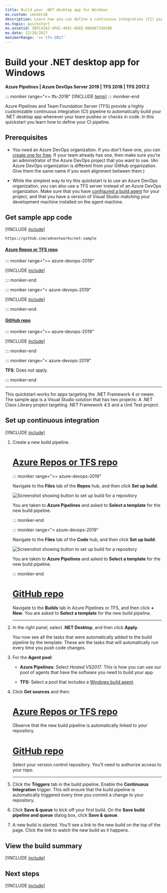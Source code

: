 ```yaml
---
title: Build your .NET desktop app for Windows
ms.custom: seodec18
description: Learn how you can define a continuous integration (CI) pipeline that builds your .NET app on Team Foundation Server and Azure Pipelines.
ms.topic: quickstart
ms.assetid: 2BFC43A2-4F6C-4A5C-86EE-6DDA8733829D
ms.date: 12/20/2017
monikerRange: '>= tfs-2017'
---
```


# Build your .NET desktop app for Windows

**Azure Pipelines | Azure DevOps Server 2019 | TFS 2018 | TFS 2017.2**

::: moniker range="<= tfs-2018"
[!INCLUDE [temp](../../includes/concept-rename-note.md)]
::: moniker-end

Azure Pipelines and Team Foundation Server (TFS) provide a highly customizable continuous integration (CI) pipeline to automatically build your .NET desktop app whenever your team pushes or checks in code. In this quickstart you learn how to define your CI pipeline.

## Prerequisites

* You need an Azure DevOps organization. If you don't have one, you can [create one for free](https://go.microsoft.com/fwlink/?LinkId=307137). If your team already has one, then make sure you're an administrator of the Azure DevOps project that you want to use. (An Azure DevOps organization is different from your GitHub organization. Give them the same name if you want alignment between them.)

* While the simplest way to try this quickstart is to use an Azure DevOps organization, you can also use a TFS server instead of an Azure DevOps organization. Make sure that you have [configured a build agent](../../agents/v2-windows.md) for your project, and that you have a version of Visual Studio matching your development machine installed on the agent machine.

## Get sample app code

[!INCLUDE [include](../includes/get-sample-code-intro.md)]

```
https://github.com/adventworks/net-sample
```

#### [Azure Repos or TFS repo](#tab/vsts/)

::: moniker range=">= azure-devops-2019"

[!INCLUDE [include](../includes/get-sample-code-azure-devops.md)]

::: moniker-end

::: moniker range="< azure-devops-2019"

[!INCLUDE [include](../includes/get-sample-code-vsts-tfs-2017-update-2.md)]

::: moniker-end

#### [GitHub repo](#tab/github/)

::: moniker range=">= azure-devops-2019"

[!INCLUDE [include](../includes/get-sample-code-github.md)]

::: moniker-end

::: moniker range="< azure-devops-2019"

**TFS**: Does not apply.

::: moniker-end

---

This quickstart works for apps targeting the .NET Framework 4 or newer. The sample app is a Visual Studio solution that has two projects: A .NET Class Library project targeting .NET Framework 4.5 and a Unit Test project.

## Set up continuous integration

[!INCLUDE [include](../../includes/ci-quickstart-intro.md)]

[//]: # "TODO: Restore use of includes when we get support for using them in a list."

1.  Create a new build pipeline.

    # [Azure Repos or TFS repo](#tab/vsts)

    ::: moniker range=">= azure-devops-2019"

    Navigate to the **Files** tab of the **Repos** hub, and then click **Set up build**.

    ![Screenshot showing button to set up build for a repository](../media/set-up-first-build-from-repos-hub.png)

    You are taken to **Azure Pipelines** and asked to **Select a template** for the new build pipeline.

    ::: moniker-end

    ::: moniker range="< azure-devops-2019"

    Navigate to the **Files** tab of the **Code** hub, and then click **Set up build**.

    ![Screenshot showing button to set up build for a repository](../media/set-up-first-build-from-code-hub.png)

    You are taken to **Azure Pipelines** and asked to **Select a template** for the new build pipeline.

    ::: moniker-end

    # [GitHub repo](#tab/github)

    Navigate to the **Builds** tab in Azure Pipelines or TFS, and then click **+ New**. You are asked to **Select a template** for the new build pipeline.

    ---

2.  In the right panel, select **.NET Desktop**, and then click **Apply**.

    You now see all the tasks that were automatically added to the build pipeline by the template. These are the tasks that will automatically run every time you push code changes.

3.  For the **Agent pool**:

    * **Azure Pipelines:** Select _Hosted VS2017_. This is how you can use our pool of agents that have the software you need to build your app.

    * **TFS:** Select a pool that includes a [Windows build agent](../../agents/v2-windows.md).

4.  Click **Get sources** and then:

    # [Azure Repos or TFS repo](#tab/vsts)

    Observe that the new build pipeline is automatically linked to your repository.

    # [GitHub repo](#tab/github)

    Select your version control repository. You'll need to authorize access to your repo.

    ---

5.  Click the **Triggers** tab in the build pipeline. Enable the **Continuous Integration** trigger. This will ensure that the build pipeline is automatically triggered every time you commit a change to your repository.

6.  Click **Save & queue** to kick off your first build. On the **Save build pipeline and queue** dialog box, click **Save & queue**.

7.  A new build is started. You'll see a link to the new build on the top of the page. Click the link to watch the new build as it happens.

[//]: # "TODO:> [!TIP]"
[//]: # "TODO:> To learn more about GitHub CI builds, see [Define CI build pipeline for your Git repo](#"

## View the build summary

[!INCLUDE [include](../includes/view-build-summary.md)]

## Next steps

[!INCLUDE [include](../includes/ci-web-app-next-steps.md)]
